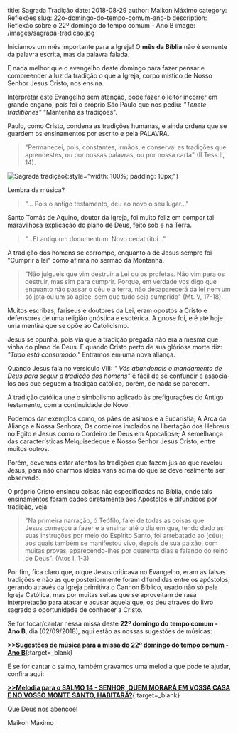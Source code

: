 title: Sagrada Tradição
date: 2018-08-29
author: Maikon Máximo
category: Reflexões
slug: 22o-domingo-do-tempo-comum-ano-b
description: Reflexão sobre o 22º domingo do tempo comum - Ano B
image: /images/sagrada-tradicao.jpg

Iniciamos um mês importante para a Igreja! O **mês da Bíblia** não é somente da palavra escrita, mas da palavra falada.

E nada melhor que o evengelho deste domingo para fazer pensar e compreender à luz da tradição o que a Igreja, corpo místico de Nosso Senhor Jesus Cristo, nos ensina.

Interpretar este Evangelho sem atenção, pode fazer o leitor incorrer em grande engano, pois foi o próprio São Paulo que nos pediu: _"Tenete traditiones"_  "Mantenha as tradições". 

Paulo, como Cristo, condena as tradições humanas, e ainda ordena que se guardem os ensinamentos por escrito e pela PALAVRA.

>"Permanecei, pois, constantes, irmãos, e conservai as tradições que aprendestes, ou por nossas palavras, ou por nossa carta" (II Tess.II, 14).

![Sagrada tradição](/images/sagrada-tradicao.jpg){:style="width: 100%; padding: 10px;"}

Lembra da música?

>"... Pois o antigo testamento, deu ao novo o seu lugar..."

Santo Tomás de Aquino, doutor da Igreja, foi muito feliz em compor tal maravilhosa explicação do plano de Deus, feito sob e na Terra.

>"...Et antiquum documentum 
Novo cedat ritui..."

A tradição dos homens se corrompe, enquanto a de Jesus sempre foi "Cumprir a lei" como afirma no sermão da Montanha.

>"Não julgueis que vim destruir a Lei ou os profetas. Não vim para os destruir, mas sim para cumprir. Porque, em verdade vos digo que enquanto não passar o céu e a terra, não desaparecerá da lei nem um só jota ou um só ápice, sem que tudo seja cumprido" (Mt. V, 17-18).

Muitos escribas, fariseus e doutores da Lei, eram opostos a Cristo e defensores de uma religião gnóstica e esotérica. 
A gnose foi, e é até hoje uma mentira que se opõe ao Catolicismo.

Jesus se opunha, pois via que a tradição pregada não era a mesma que vinha do plano de Deus. E quando Cristo perto de sua glóriosa morte diz: _"Tudo está consumado."_ Entramos em uma nova aliança.

Quando Jesus fala no versículo VIII:
_" Vós abandonais o mandamento de Deus para seguir a tradição dos homens"_ é fácil de se confundir e associa-los aos que seguem a tradição católica, porém, de nada se parecem.

A tradição católica une o simbolismo aplicado às prefigurações do Antigo testamento, com a continuidade do Novo. 

Podemos dar exemplos como, os pães de ásimos e a Eucaristia; A Arca da Aliança e Nossa Senhora; Os cordeiros imolados na libertação dos Hebreus no Egito e Jesus como o Cordeiro de Deus em Apocalipse; A semelhança das características Melquisedeque e Nosso Senhor Jesus Cristo, entre muitos outros. 

Porém, devemos estar atentos às tradições que fazem jus ao que revelou Jesus, para não criarmos ideias vans acima do que se deve realmente ser observado.

O próprio Cristo ensinou coisas não especificadas na Bíblia, onde tais ensinamentos foram dados diretamente aos Apóstolos e difundidos por tradição, veja:

>"Na primeira narração, ó Teófilo, falei de todas as coisas que Jesus começou a fazer e a ensinar até o dia em que, tendo dado as suas instruções por meio do Espírito Santo, foi arrebatado ao (céu); aos quais também se manifestou vivo, depois de sua paixão, com muitas provas, aparecendo-lhes por quarenta dias e falando do reino de Deus". (Atos I, 1-3)

Por fim, fica claro que, o que Jesus criticava no Evangelho, eram as falsas tradições e não as que posteriormente foram difundidas entre os apóstolos; gerando através da Igreja primitiva o Cannon Bíblico, usado não só pela Igreja Católica, mas por muitas seitas que se aproveitam de rasa interpretação para atacar e acusar àquela que, os deu através do livro sagrado a oportunidade de conhecer a Cristo. 

Se for tocar/cantar nessa missa deste **22º domingo do tempo comum - Ano B**, dia (02/09/2018),
aqui estão as nossas sugestões de músicas:

[**>>Sugestões de música para a missa do 22º domingo do tempo comum - Ano B**](https://musicasparamissa.com.br/sugestoes-para/22o-domingo-do-tempo-comum-ano-b/){:target=\_blank}

E se for cantar o salmo, também gravamos uma melodia que pode te ajudar, confira aqui:

[**>>Melodia para o SALMO 14 - SENHOR, QUEM MORARÁ EM VOSSA CASA E NO VOSSO MONTE SANTO, HABITARÁ?**](https://musicasparamissa.com.br/musica/salmo-14-senhor-quem-morara-em-vossa-casa-e-no-vosso-monte-santo-habitara/){:target=\_blank}

Que Deus nos abençoe!

Maikon Máximo
